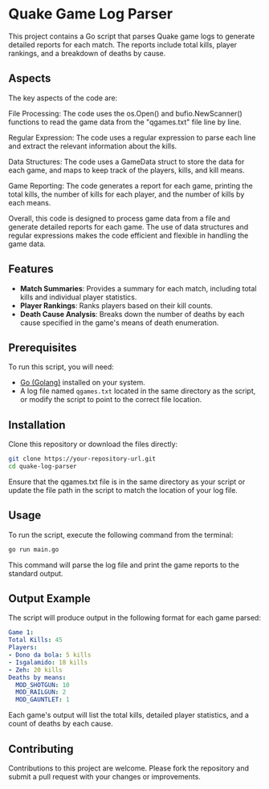 # Quake Game Log Parser

This project contains a Go script that parses Quake game logs to generate detailed reports for each match. The reports include total kills, player rankings, and a breakdown of deaths by cause.

## Aspects
The key aspects of the code are:

File Processing: The code uses the 
os.Open() and bufio.NewScanner() functions to read the game data from the "qgames.txt" file line by line.

Regular Expression: The code uses a regular expression to parse each line and extract the relevant information about the kills.

Data Structures: The code uses a GameData struct to store the data for each game, and maps to keep track of the players, kills, and kill means.

Game Reporting: The code generates a report for each game, printing the total kills, the number of kills for each player, and the number of kills by each means.

Overall, this code is designed to process game data from a file and generate detailed reports for each game. The use of data structures and regular expressions makes the code efficient and flexible in handling the game data.

## Features

- **Match Summaries**: Provides a summary for each match, including total kills and individual player statistics.
- **Player Rankings**: Ranks players based on their kill counts.
- **Death Cause Analysis**: Breaks down the number of deaths by each cause specified in the game's means of death enumeration.

## Prerequisites

To run this script, you will need:
- [Go (Golang)](https://golang.org/dl/) installed on your system.
- A log file named `qgames.txt` located in the same directory as the script, or modify the script to point to the correct file location.

## Installation

Clone this repository or download the files directly:

```bash
git clone https://your-repository-url.git
cd quake-log-parser
```

Ensure that the qgames.txt file is in the same directory as your script or update the file path in the script to match the location of your log file.

## Usage

To run the script, execute the following command from the terminal:

```bash
go run main.go
```

This command will parse the log file and print the game reports to the standard output.

## Output Example
The script will produce output in the following format for each game parsed:

```yaml
Game 1:
Total Kills: 45
Players:
- Dono da bola: 5 kills
- Isgalamido: 18 kills
- Zeh: 20 kills
Deaths by means:
  MOD_SHOTGUN: 10
  MOD_RAILGUN: 2
  MOD_GAUNTLET: 1
```

Each game's output will list the total kills, detailed player statistics, and a count of deaths by each cause.

## Contributing
Contributions to this project are welcome. Please fork the repository and submit a pull request with your changes or improvements.
